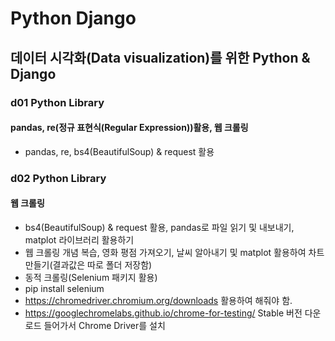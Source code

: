 # Python Django
## 데이터 시각화(Data visualization)를 위한 Python & Django
### d01 Python Library
#### pandas, re(정규 표현식(Regular Expression))활용, 웹 크롤링
- pandas, re, bs4(BeautifulSoup) & request 활용
### d02 Python Library
#### 웹 크롤링
- bs4(BeautifulSoup) & request 활용, pandas로 파일 읽기 및 내보내기, matplot 라이브러리 활용하기
- 웹 크롤링 개념 복습, 영화 평점 가져오기, 날씨 알아내기 및 matplot 활용하여 차트 만들기(결과값은 따로 폴더 저장함)
- 동적 크롤링(Selenium 패키지 활용)
- pip install selenium
- https://chromedriver.chromium.org/downloads 활용하여 해줘야 함.
- https://googlechromelabs.github.io/chrome-for-testing/ Stable 버전 다운로드 들어가서 Chrome Driver를 설치

